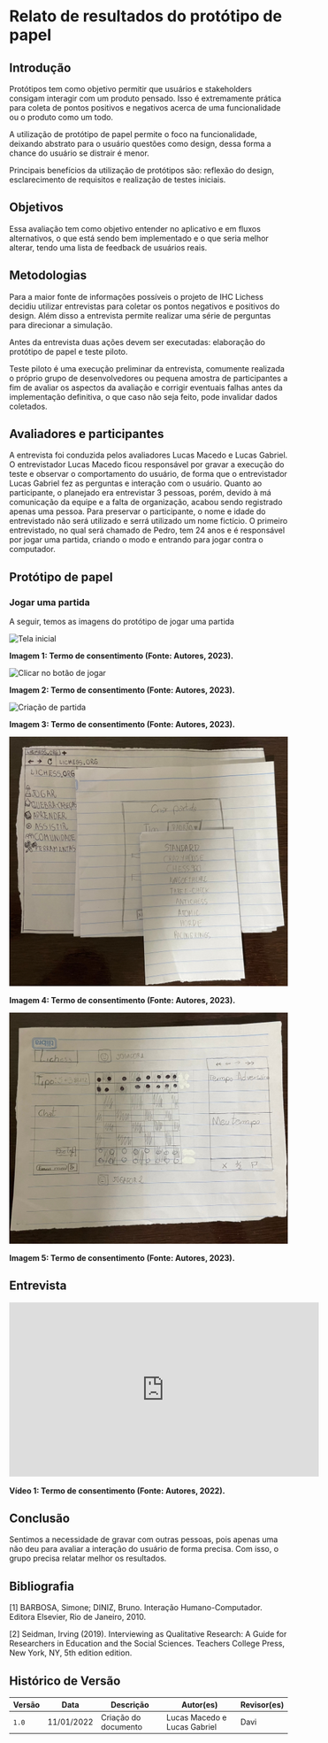 # Relato de resultados do protótipo de papel

## Introdução

Protótipos tem como objetivo permitir que usuários e stakeholders consigam interagir com um produto pensado. Isso é extremamente prática para coleta de pontos positivos e negativos acerca de uma funcionalidade ou o produto como um todo.

A utilização de protótipo de papel permite o foco na funcionalidade, deixando abstrato para o usuário questões como design, dessa forma a chance do usuário se distrair é menor.

Principais benefícios da utilização de protótipos são: reflexão do design, esclarecimento de requisitos e realização de testes iniciais.

## Objetivos

Essa avaliação tem como objetivo entender no aplicativo e em fluxos alternativos, o que está sendo bem implementado e o que seria melhor alterar, tendo uma lista de feedback de usuários reais.

## Metodologias

Para a maior fonte de informações possíveis o projeto de IHC Lichess decidiu utilizar entrevistas para coletar os pontos negativos e positivos do design. Além disso a entrevista permite realizar uma série de perguntas para direcionar a simulação.

Antes da entrevista duas ações devem ser executadas: elaboração do protótipo de papel e teste piloto.

Teste piloto é uma execução preliminar da entrevista, comumente realizada o próprio grupo de desenvolvedores ou pequena amostra de participantes a fim de avaliar os aspectos da avaliação e corrigir eventuais falhas antes da implementação definitiva, o que caso não seja feito, pode invalidar dados coletados.

## Avaliadores e participantes

A entrevista foi conduzida pelos avaliadores Lucas  Macedo e Lucas Gabriel. O entrevistador Lucas Macedo ficou responsável por gravar a execução do teste e observar o comportamento do usuário, de forma que o entrevistador Lucas Gabriel fez as perguntas e interação com o usuário. Quanto ao participante, o planejado era entrevistar 3 pessoas, porém, devido à má comunicação da equipe e a falta de organização, acabou sendo registrado apenas uma pessoa. Para preservar o participante, o nome e idade do entrevistado não será utilizado e serrá utilizado um nome fictício. O primeiro entrevistado, no qual será chamado de Pedro, tem 24 anos e é responsável por jogar uma partida, criando o modo e entrando para jogar contra o computador.

[comment]: <> (TO DO: Acresentar mais informações no texto)

## Protótipo de papel

### Jogar uma partida

A seguir, temos as imagens do protótipo de jogar uma partida

![Tela inicial](./assets/Aval_papel_1.jpg)

**Imagem 1: Termo de consentimento (Fonte: Autores, 2023).**

![Clicar no botão de jogar](./assets/Aval_papel_2.jpg)

**Imagem 2: Termo de consentimento (Fonte: Autores, 2023).**

![Criação de partida](./assets/Aval_papel_3.jpg)

**Imagem 3: Termo de consentimento (Fonte: Autores, 2023).**

![Seleção do modo de jogo](./assets/Aval_papel_4.jpg)

**Imagem 4: Termo de consentimento (Fonte: Autores, 2023).**

![Iniciar partida](./assets/Aval_papel_5.jpg)

**Imagem 5: Termo de consentimento (Fonte: Autores, 2023).**

## Entrevista

<iframe width="560" height="315" src="https://www.youtube.com/embed/Do0G24sgXJQ" title="YouTube video player" frameborder="0" allow="accelerometer; autoplay; clipboard-write; encrypted-media; gyroscope; picture-in-picture; web-share" allowfullscreen></iframe>

**Vídeo 1: Termo de consentimento (Fonte: Autores, 2022).**

## Conclusão

Sentimos a necessidade de gravar com outras pessoas, pois apenas uma não deu para avaliar a interação do usuário de forma precisa. Com isso, o grupo precisa relatar melhor os resultados.

[comment]: <> (TO DO: Quando realizar mais avaliações, mudar a conclusão para serem englobadas)

## Bibliografia

[1] BARBOSA, Simone; DINIZ, Bruno. Interação Humano-Computador. Editora Elsevier, Rio de Janeiro, 2010.

[2] Seidman, Irving (2019). Interviewing as Qualitative Research: A Guide for Researchers in Education and the Social Sciences. Teachers College Press, New York, NY, 5th edition edition.

## Histórico de Versão

| Versão | Data       | Descrição            | Autor(es)        | Revisor(es)   |
| ------ | ---------- | -------------------- | ---------------- | ------------- |
| `1.0`  | 11/01/2022 | Criação do documento | Lucas Macedo e Lucas Gabriel | Davi |
